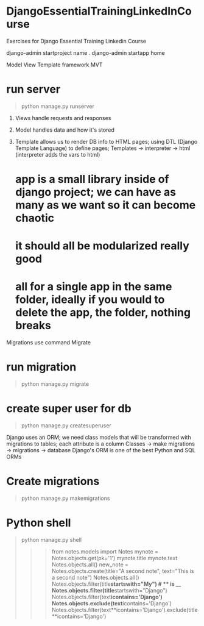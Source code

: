 # DjangoEssentialTrainingLinkedInCourse

Exercises for Django Essential Training Linkedin Course

django-admin startproject name .
django-admin startapp home

Model View Template framework MVT

# run server

> python manage.py runserver

1. Views handle requests and responses
2. Model handles data and how it's stored
3. Template allows us to render DB info to HTML pages; using DTL (Django Template Language) to define pages;
   Templates -> interpreter -> html (interpreter adds the vars to html)

    # app is a small library inside of django project; we can have as many as we want so it can become chaotic

    # it should all be modularized really good

    # all for a single app in the same folder, ideally if you would to delete the app, the folder, nothing breaks

Migrations use command Migrate

# run migration

> python manage.py migrate

# create super user for db

> python manage.py createsuperuser

Django uses an ORM; we need class models that will be transformed with migrations to tables; each attribute is a column
Classes -> make migrations -> migrations -> database
Django's ORM is one of the best Python and SQL ORMs

# Create migrations

> python manage.py makemigrations

# Python shell

> python manage.py shell
>
> > > from notes.models import Notes
> > > mynote = Notes.objects.get(pk='1')
> > > mynote.title
> > > mynote.text
> > > Notes.objects.all()
> > > new_note = Notes.objects.create(title="A second note", text="This is a second note")
> > > Notes.objects.all()
> > > Notes.objects.filter(title**startswith="My") # ** is \_\_
> > > Notes.objects.filter(title**startswith="Django")
> > > Notes.objects.filter(text**icontains='Django')
> > > Notes.objects.exclude(text**icontains='Django')
> > > Notes.objects.filter(text**icontains='Django').exclude(title\*\*icontains='Django')
